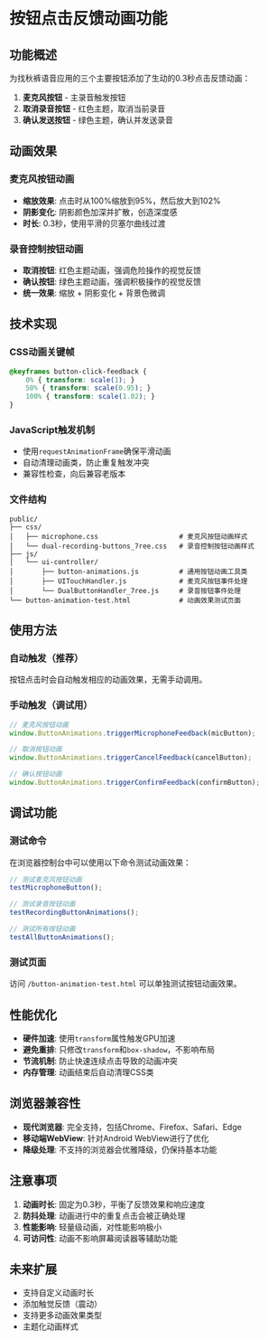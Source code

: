 # 按钮点击反馈动画功能

## 功能概述

为找秋裤语音应用的三个主要按钮添加了生动的0.3秒点击反馈动画：

1. **麦克风按钮** - 主录音触发按钮
2. **取消录音按钮** - 红色主题，取消当前录音
3. **确认发送按钮** - 绿色主题，确认并发送录音

## 动画效果

### 麦克风按钮动画
- **缩放效果**: 点击时从100%缩放到95%，然后放大到102%
- **阴影变化**: 阴影颜色加深并扩散，创造深度感
- **时长**: 0.3秒，使用平滑的贝塞尔曲线过渡

### 录音控制按钮动画
- **取消按钮**: 红色主题动画，强调危险操作的视觉反馈
- **确认按钮**: 绿色主题动画，强调积极操作的视觉反馈
- **统一效果**: 缩放 + 阴影变化 + 背景色微调

## 技术实现

### CSS动画关键帧
```css
@keyframes button-click-feedback {
    0% { transform: scale(1); }
    50% { transform: scale(0.95); }
    100% { transform: scale(1.02); }
}
```

### JavaScript触发机制
- 使用`requestAnimationFrame`确保平滑动画
- 自动清理动画类，防止重复触发冲突
- 兼容性检查，向后兼容老版本

### 文件结构
```
public/
├── css/
│   ├── microphone.css                    # 麦克风按钮动画样式
│   └── dual-recording-buttons_7ree.css   # 录音控制按钮动画样式
├── js/
│   └── ui-controller/
│       ├── button-animations.js          # 通用按钮动画工具类
│       ├── UITouchHandler.js             # 麦克风按钮事件处理
│       └── DualButtonHandler_7ree.js     # 录音按钮事件处理
└── button-animation-test.html            # 动画效果测试页面
```

## 使用方法

### 自动触发（推荐）
按钮点击时会自动触发相应的动画效果，无需手动调用。

### 手动触发（调试用）
```javascript
// 麦克风按钮动画
window.ButtonAnimations.triggerMicrophoneFeedback(micButton);

// 取消按钮动画  
window.ButtonAnimations.triggerCancelFeedback(cancelButton);

// 确认按钮动画
window.ButtonAnimations.triggerConfirmFeedback(confirmButton);
```

## 调试功能

### 测试命令
在浏览器控制台中可以使用以下命令测试动画效果：

```javascript
// 测试麦克风按钮动画
testMicrophoneButton();

// 测试录音按钮动画
testRecordingButtonAnimations();

// 测试所有按钮动画
testAllButtonAnimations();
```

### 测试页面
访问 `/button-animation-test.html` 可以单独测试按钮动画效果。

## 性能优化

- **硬件加速**: 使用`transform`属性触发GPU加速
- **避免重排**: 只修改`transform`和`box-shadow`，不影响布局
- **节流机制**: 防止快速连续点击导致的动画冲突
- **内存管理**: 动画结束后自动清理CSS类

## 浏览器兼容性

- **现代浏览器**: 完全支持，包括Chrome、Firefox、Safari、Edge
- **移动端WebView**: 针对Android WebView进行了优化
- **降级处理**: 不支持的浏览器会优雅降级，仍保持基本功能

## 注意事项

1. **动画时长**: 固定为0.3秒，平衡了反馈效果和响应速度
2. **防抖处理**: 动画进行中的重复点击会被正确处理
3. **性能影响**: 轻量级动画，对性能影响极小
4. **可访问性**: 动画不影响屏幕阅读器等辅助功能

## 未来扩展

- 支持自定义动画时长
- 添加触觉反馈（震动）
- 支持更多动画效果类型
- 主题化动画样式